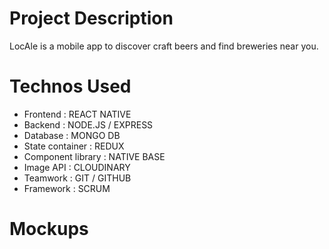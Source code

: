 # Project Description
LocAle is a mobile app to discover craft beers and find breweries near you.

# Technos Used
- Frontend : REACT NATIVE
- Backend : NODE.JS / EXPRESS
- Database : MONGO DB
- State container : REDUX
- Component library : NATIVE BASE
- Image API : CLOUDINARY
- Teamwork : GIT / GITHUB
- Framework : SCRUM

# Mockups
